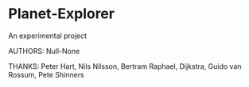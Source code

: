 # Planet-Explorer

An experimental project

AUTHORS: Null-None

THANKS: Peter Hart, Nils Nilsson, Bertram Raphael, Dijkstra, Guido van Rossum, Pete Shinners
